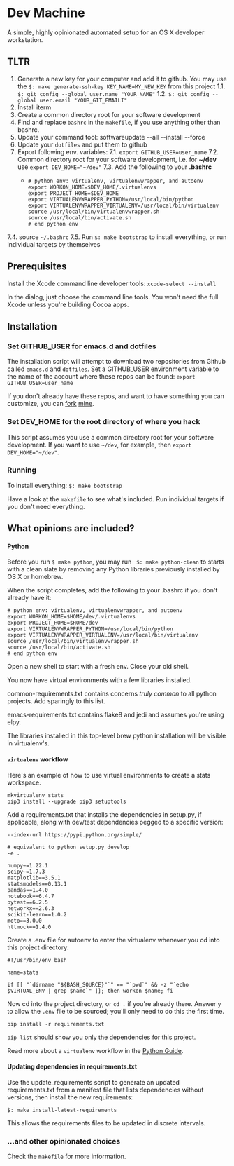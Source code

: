 # Dev Machine
A simple, highly opinionated automated setup for an OS X developer workstation.

## TLTR
1. Generate a new key for your computer and add it to github. You may use the `$: make generate-ssh-key KEY_NAME=MY_NEW_KEY` from this project
  1.1. `$: git config --global user.name "YOUR_NAME"`
  1.2. `$: git config --global user.email "YOUR_GIT_EMAILI"`
2. Install iterm
3. Create a common directory root for your software development
4. Find and replace `bashrc` in the `makefile`, if you use anything other than bashrc.
5. Update your command tool: softwareupdate --all --install --force
6. Update your `dotfiles` and put them to github
7. Export following env. variables:
  7.1. `export GITHUB_USER=user_name`
  7.2. Common directory root for your software development, i.e. for **~/dev** use `export DEV_HOME="~/dev"`
  7.3. Add the following to your **.bashrc**
    * ```
      # python env: virtualenv, virtualenvwrapper, and autoenv
      export WORKON_HOME=$DEV_HOME/.virtualenvs
      export PROJECT_HOME=$DEV_HOME
      export VIRTUALENVWRAPPER_PYTHON=/usr/local/bin/python
      export VIRTUALENVWRAPPER_VIRTUALENV=/usr/local/bin/virtualenv
      source /usr/local/bin/virtualenvwrapper.sh
      source /usr/local/bin/activate.sh
      # end python env
      ```
  7.4. source `~/.bashrc`
  7.5. Run `$: make bootstrap` to install everything, or run individual targets by themselves

## Prerequisites
Install the Xcode command line developer tools:
`xcode-select --install`

In the dialog, just choose the command line tools. You won't
need the full Xcode unless you're building Cocoa apps.

## Installation

### Set GITHUB_USER for emacs.d and dotfiles
The installation script will attempt to download two repositories from Github called
`emacs.d` and `dotfiles`. Set a GITHUB_USER environment variable to the name of the
account where these repos can be found: `export GITHUB_USER=user_name`

If you don't already have these repos, and want to have something you can customize, 
you can [fork](https://github.com/bobbyno/dotfiles) [mine](https://github.com/bobbyno/emacs.d).

### Set DEV_HOME for the root directory of where you hack
This script assumes you use a common directory root for your software development.
If you want to use `~/dev`, for example, then `export DEV_HOME="~/dev"`.

### Running
To install everything: `$: make bootstrap`

Have a look at the `makefile` to see what's included. Run individual targets if you
don't need everything.

## What opinions are included?

#### Python
Before you run `$ make python`, you may run ` $: make python-clean` to starts with a clean slate by removing any
Python libraries previously installed by OS X or homebrew.

When the script completes, add the following to your .bashrc if you don't already have it:

```
# python env: virtualenv, virtualenvwrapper, and autoenv
export WORKON_HOME=$HOME/dev/.virtualenvs
export PROJECT_HOME=$HOME/dev
export VIRTUALENVWRAPPER_PYTHON=/usr/local/bin/python
export VIRTUALENVWRAPPER_VIRTUALENV=/usr/local/bin/virtualenv
source /usr/local/bin/virtualenvwrapper.sh
source /usr/local/bin/activate.sh
# end python env
```

Open a new shell to start with a fresh env. Close your old shell.

You now have virtual environments with a few libraries installed.

common-requirements.txt contains concerns _truly common_ to all python projects.
Add sparingly to this list.

emacs-requirements.txt contains flake8 and jedi and assumes you're using elpy.

The libraries installed in this top-level brew python installation will be visible in
virtualenv's.

#### `virtualenv` workflow
Here's an example of how to use virtual environments to create a stats workspace.

```
mkvirtualenv stats
pip3 install --upgrade pip3 setuptools
```

Add a requirements.txt that installs the dependencies in setup.py, if applicable,
along with dev/test dependencies pegged to a specific version:

```
--index-url https://pypi.python.org/simple/

# equivalent to python setup.py develop
-e .

numpy~=1.22.1
scipy~=1.7.3
matplotlib==3.5.1
statsmodels==0.13.1
pandas==1.4.0
notebook==6.4.7
pytest==6.2.5
networkx==2.6.3
scikit-learn==1.0.2
moto==3.0.0
httmock==1.4.0
```

Create a .env file for autoenv to enter the virtualenv whenever you cd into
this project directory:

```
#!/usr/bin/env bash

name=stats

if [[ "`dirname "${BASH_SOURCE}"`" == "`pwd`" && -z "`echo $VIRTUAL_ENV | grep $name`" ]]; then workon $name; fi
```

Now cd into the project directory, or `cd .` if you're already there.
Answer `y` to allow the `.env` file to be sourced; you'll only need
to do this the first time.

`pip install -r requirements.txt`

`pip list` should show you only the dependencies for this project.

Read more about a `virtualenv` workflow in the [Python Guide](http://docs.python-guide.org/en/latest/dev/virtualenvs/#id3).

#### Updating dependencies in requirements.txt
Use the update_requirements script to generate an updated requirements.txt from
a manifest file that lists dependencies without versions, then install the new requirements:

`$: make install-latest-requirements`

This allows the requirements files to be updated in discrete intervals.

### ...and other opinionated choices
Check the `makefile` for more information.
